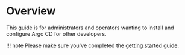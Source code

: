 # Overview

This guide is for administrators and operators wanting to install and configure Argo CD for other developers.

!!! note
    Please make sure you've completed the [getting started guide](../getting_started.md).